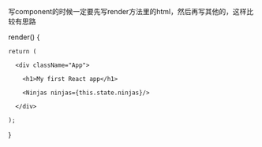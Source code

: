 写component的时候一定要先写render方法里的html，然后再写其他的，这样比较有思路


 render() {
 
    return (
    
      <div className="App">
      
        <h1>My first React app</h1>
        
        <Ninjas ninjas={this.state.ninjas}/>
        
      </div>
      
    );
    
  }
